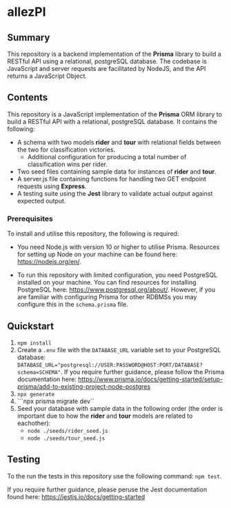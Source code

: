 # allezPI

## Summary

This repository is a backend implementation of the **Prisma** library to build a RESTful API using a relational, postgreSQL database. The codebase is JavaScript and server requests are facilitated by NodeJS, and the API returns a JavaScript Object.

## Contents

This repository is a JavaScript implementation of the **Prisma** ORM library to build a RESTful API with a relational, postgreSQL database. It contains the following:
  * A schema with two models **rider** and **tour** with relational fields between the two for classification victories.
    * Additional configuration for producing a total number of classification wins per rider.
  * Two seed files containing sample data for instances of **rider** and **tour**.
  * A server.js file containing functions for handling two GET endpoint requests using **Express**.
  * A testing suite using the **Jest** library to validate actual output against expected output.


### Prerequisites

To install and utilise this repository, the following is required:

* You need Node.js with version 10 or higher to utilise Prisma. Resources for setting up Node on your machine can be found here: https://nodejs.org/en/.

* To run this repository with limited configuration, you need PostgreSQL installed on your machine. You can find resources for installing PostgreSQL here: https://www.postgresql.org/about/. However, if you are familiar with configuring Prisma for other RDBMSs you may configure this in the ```schema.prisma``` file.
 
## Quickstart

1. ```npm install```
2. Create a ```.env``` file with the ```DATABASE_URL``` variable set to your PostgreSQL database: ```DATABASE_URL="postgresql://USER:PASSWORD@HOST:PORT/DATABASE?schema=SCHEMA"```. If you require further guidance, please follow the Prisma documentation here: https://www.prisma.io/docs/getting-started/setup-prisma/add-to-existing-project-node-postgres
3. ```npx generate```
4. ```npx prisma migrate dev``
5. Seed your database with sample data in the following order (the order is important due to how the **rider** and **tour** models are related to eachother):
    * ```node ./seeds/rider_seed.js```
    * ```node ./seeds/tour_seed.js```

## Testing

To the run the tests in this repository use the following command: ```npm test```.

If you require further guidance, please peruse the Jest documentation found here: https://jestjs.io/docs/getting-started